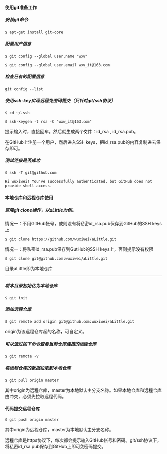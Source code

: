 #### 使用git准备工作
##### 安装git命令
`$ apt-get install git-core`
##### 配置用户信息
`$ git config --global user.name "wxw"`

`$ git config --global user.email wxw_it@163.com`
##### 检查已有的配置信息
`git config --list`
##### 使用ssh-key实现远程免密码提交（只针对git/ssh协议）
`$ cd ~/.ssh`

`$ ssh-keygen -t rsa -C "wxw_it@163.com"`

提示输入时，直接回车。然后就生成两个文件：id_rsa , id_rsa.pub。

在GitHub上注册一个用户，然后进入SSH keys，把id_rsa.pub的内容复制进去保存即可。
##### 测试连接是否成功
`$ ssh -T git@github.com`

`Hi wuxiwei! You've successfully authenticated, but GitHub does not provide shell access.`
#### 本地仓库和远程仓库使用
##### 克隆git clone操作，以aLittle为例。
情况一：不用GitHub帐号，或则没有将私密id_rsa.pub保存到GitHub的SSH keys上

`$ git clone https://github.com/wuxiwei/aLittle.git`

情况一：将私密id_rsa.pub保存到GutHub的SSH keys上，否则提示没有权限

`$ git clone git@github.com:wuxiwei/aLittle.git`

目录aLittle即为本地仓库
***
##### 将本目录初始化为本地仓库
`$ git init`
##### 添加远程仓库
`$ git remote add origin git@github.com:wuxiwei/aLittle.git`

origin为该远程仓库起的名称，可自定义。
##### 可以通过如下命令查看当前仓库连接的远程仓库
`$ git remote -v`
##### 将远程仓库的数据拉取到本地仓库
`$ git pull origin master`

其中origin为远程仓库，master为本地默认主分支名称。如果本地仓库和远程仓库由冲突，必须先拉取远程代码。
#### 代码提交远程仓库
`$ git push origin master`

其中origin为远程仓库，master为本地默认主分支名称。

远程仓库是https协议下，每次都会提示输入GitHub帐号和密码。git/ssh协议下，将私密id_rsa.pub保存到GitHub上即可免密码提交。
